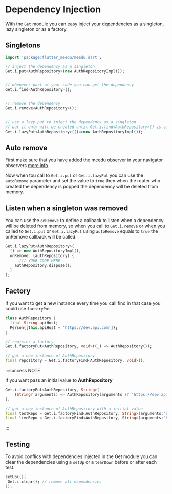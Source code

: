 # Dependency Injection

With the `Get` module you can easy inject your dependencies as a singleton, lazy singleton or as a factory.

## Singletons

```dart
import 'package:flutter_meedu/meedu.dart';

// inject the dependency as a singleton
Get.i.put<AuthRepository>(new AuthRepositoryImpl());


// whenever part of your code you can get the dependency
Get.i.find<AuthRepository>();


// remove the dependency
Get.i.remove<AuthRepository>();


// use a lazy put to inject the dependency as a singleton
// but it only will be created until Get.i.find<AuthRepository>() is called
Get.i.lazyPut<AuthRepository>(()=>new AuthRepositoryImpl());
```

## Auto remove
First make sure that you have added the meedu observer in your navigator observers [more info](/docs/5.x.x/state-management/intro#how-it-works).

Now when tou call to `Get.i.put` or `Get.i.lazyPut` you can use the `autoRemove` parameter and set the value to `true` then when the router who created the dependency
is popped the dependency will be deleted from memory.

## Listen when a singleton was removed
You can use the `onRemove` to define a callback to listen when a dependency will be deleted from memory, so when you call to `Get.i.remove` or when you called to `Get.i.put` or `Get.i.lazyPut` using `autoRemove` equals to `true` the onRemove callback will be called.

```dart
Get.i.lazyPut<AuthRepository>(
  () => new AuthRepositoryImpl(),
  onRemove: (authRepository) {
      /// YOUR CODE HERE
    authRepository.dispose();
  }
);
```


## Factory

If you want to get a new instance every time you call find in that case you could use `factoryPut`

```dart
class AuthRepository {
  final String apiHost;
  Person([this.apiHost = 'https://dev.api.com']);
}

// register a factory
Get.i.factoryPut<AuthRepository, void>((_) => AuthRepository());

// get a new instance of AuthRepository
final repository = Get.i.factoryFind<AuthRepository, void>();
```

:::success NOTE

If you want pass an initial value to **AuthRepository**

```dart
Get.i.factoryPut<AuthRepository, String>(
    (String? arguments) => AuthRepository(arguments ?? "https://dev.api.com"),
);

// get a new instance of AuthRepository with a initial value
final testRepo = Get.i.factoryFind<AuthRepository, String>(arguments:"https://test.api.com");
final liveRepo = Get.i.factoryFind<AuthRepository, String>(arguments:"https://live.api.com");
```

:::

## Testing

To avoid conflics with dependencies injected in the Get module you can clear the dependencies using a `setUp` or a `tearDown` before or after each test.

```dart
setUp((){
 Get.i.clear(); // remove all dependencies
});
```
